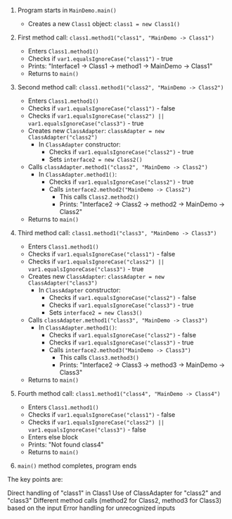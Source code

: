 1. Program starts in `MainDemo.main()`
   - Creates a new `Class1` object: `class1 = new Class1()`

2. First method call: `class1.method1("class1", "MainDemo -> Class1")`
   - Enters `Class1.method1()`
   - Checks if `var1.equalsIgnoreCase("class1")` - true
   - Prints: "Interface1 -> Class1 -> method1 -> MainDemo -> Class1"
   - Returns to `main()`

3. Second method call: `class1.method1("class2", "MainDemo -> Class2")`
   - Enters `Class1.method1()`
   - Checks if `var1.equalsIgnoreCase("class1")` - false
   - Checks if `var1.equalsIgnoreCase("class2") || var1.equalsIgnoreCase("class3")` - true
   - Creates new `ClassAdapter`: `classAdapter = new ClassAdapter("class2")`
     * In `ClassAdapter` constructor:
       - Checks if `var1.equalsIgnoreCase("class2")` - true
       - Sets `interface2 = new Class2()`
   - Calls `classAdapter.method1("class2", "MainDemo -> Class2")`
     * In `ClassAdapter.method1()`:
       - Checks if `var1.equalsIgnoreCase("class2")` - true
       - Calls `interface2.method2("MainDemo -> Class2")`
         * This calls `Class2.method2()`
         * Prints: "Interface2 -> Class2 -> method2 -> MainDemo -> Class2"
   - Returns to `main()`

4. Third method call: `class1.method1("class3", "MainDemo -> Class3")`
   - Enters `Class1.method1()`
   - Checks if `var1.equalsIgnoreCase("class1")` - false
   - Checks if `var1.equalsIgnoreCase("class2") || var1.equalsIgnoreCase("class3")` - true
   - Creates new `ClassAdapter`: `classAdapter = new ClassAdapter("class3")`
     * In `ClassAdapter` constructor:
       - Checks if `var1.equalsIgnoreCase("class2")` - false
       - Checks if `var1.equalsIgnoreCase("class3")` - true
       - Sets `interface2 = new Class3()`
   - Calls `classAdapter.method1("class3", "MainDemo -> Class3")`
     * In `ClassAdapter.method1()`:
       - Checks if `var1.equalsIgnoreCase("class2")` - false
       - Checks if `var1.equalsIgnoreCase("class3")` - true
       - Calls `interface2.method3("MainDemo -> Class3")`
         * This calls `Class3.method3()`
         * Prints: "Interface2 -> Class3 -> method3 -> MainDemo -> Class3"
   - Returns to `main()`

5. Fourth method call: `class1.method1("class4", "MainDemo -> Class4")`
   - Enters `Class1.method1()`
   - Checks if `var1.equalsIgnoreCase("class1")` - false
   - Checks if `var1.equalsIgnoreCase("class2") || var1.equalsIgnoreCase("class3")` - false
   - Enters else block
   - Prints: "Not found class4"
   - Returns to `main()`

6. `main()` method completes, program ends

The key points are:

Direct handling of "class1" in Class1
Use of ClassAdapter for "class2" and "class3"
Different method calls (method2 for Class2, method3 for Class3) based on the input
Error handling for unrecognized inputs
